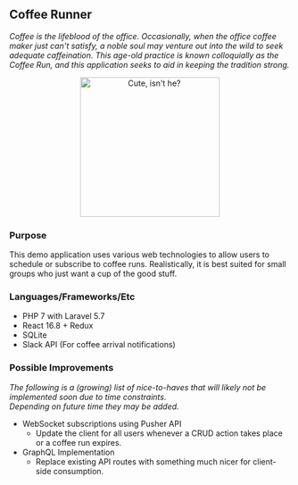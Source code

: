 ## Coffee Runner
*Coffee is the lifeblood of the office.  Occasionally, when the office coffee maker just can't satisfy, a noble soul may
venture out into the wild to seek adequate caffeination.  This age-old practice is known colloquially as the Coffee Run,
and this application seeks to aid in keeping the tradition strong.*

<p align="center">
    <img src="https://kristremblay.com/wp-content/uploads/2019/02/coffee-runner.png" 
    alt="Cute, isn't he?"
    width="250" height="250"
    >
</p>

### Purpose
This demo application uses various web technologies to allow users to schedule or subscribe to coffee runs. Realistically,
it is best suited for small groups who just want a cup of the good stuff.

### Languages/Frameworks/Etc
* PHP 7 with Laravel 5.7
* React 16.8 + Redux
* SQLite
* Slack API (For coffee arrival notifications)

### Possible Improvements
*The following is a (growing) list of nice-to-haves that will likely not be implemented soon due to time constraints.  
Depending on future time they may be added.*

* WebSocket subscriptions using Pusher API
  *  Update the client for all users whenever a CRUD action takes place or a coffee run expires.
* GraphQL Implementation
  *  Replace existing API routes with something much nicer for client-side consumption.